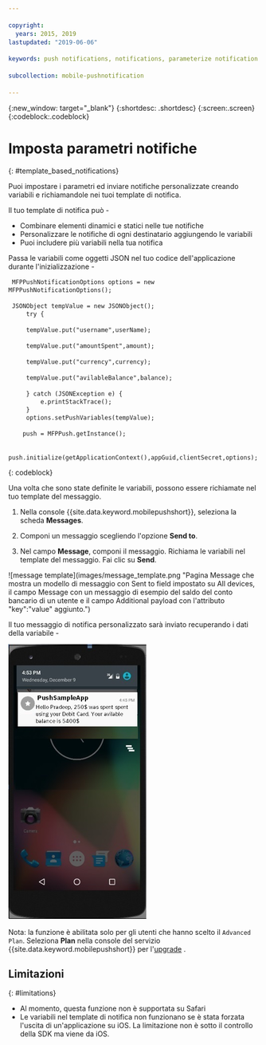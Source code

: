 ```yaml
---

copyright:
  years: 2015, 2019
lastupdated: "2019-06-06"

keywords: push notifications, notifications, parameterize notification

subcollection: mobile-pushnotification

---
```


{:new_window: target="_blank"}
{:shortdesc: .shortdesc}
{:screen:.screen}
{:codeblock:.codeblock}

# Imposta parametri notifiche
{: #template_based_notifications}

Puoi impostare i parametri ed inviare notifiche personalizzate creando variabili e richiamandole nei tuoi template di notifica.

Il tuo template di notifica può -

 - Combinare elementi dinamici e statici nelle tue notifiche
 - Personalizzare le notifiche di ogni destinatario aggiungendo le variabili
 - Puoi includere più variabili nella tua notifica 

Passa le variabili come oggetti JSON nel tuo codice dell'applicazione durante l'inizializzazione -

    
   ```
    MFPPushNotificationOptions options = new MFPPushNotificationOptions();

    JSONObject tempValue = new JSONObject();
        try {
        
		tempValue.put("username",userName);
        
        tempValue.put("amountSpent",amount);
		
        tempValue.put("currency",currency);
		
        tempValue.put("avilableBalance",balance);
        
		} catch (JSONException e) {
            e.printStackTrace();
        }
        options.setPushVariables(tempValue); 
	   
	   push = MFPPush.getInstance();

       push.initialize(getApplicationContext(),appGuid,clientSecret,options);
   ```
{: codeblock}


Una volta che sono state definite le variabili, possono essere richiamate nel tuo template del messaggio.

1. Nella console {{site.data.keyword.mobilepushshort}}, seleziona la scheda **Messages**.

2. Componi un messaggio scegliendo l'opzione **Send to**.

3. Nel campo **Message**, componi il messaggio.  Richiama le variabili nel template del messaggio. Fai clic su **Send**.

![message template](images/message_template.png "Pagina Message che mostra un modello di messaggio con Sent to field impostato su All devices, il campo Message con un messaggio di esempio del saldo del conto bancario di un utente e il campo Additional payload con l'attributo "key":"value" aggiunto.")

Il tuo messaggio di notifica personalizzato sarà inviato recuperando i dati della variabile -

![esempio di messaggio](images/message_template_example.jpg "Notifica di esempio basata su modello di messaggio")

Nota: la funzione è abilitata solo per gli utenti che hanno scelto il `Advanced Plan`. Seleziona **Plan** nella console del servizio {{site.data.keyword.mobilepushshort}} per l'[upgrade](https://cloud.ibm.com/docs/account?topic=account-changing#changing) .

## Limitazioni
{: #limitations}

 - Al momento, questa funzione non è supportata su Safari
 - Le variabili nel template di notifica non funzionano se è stata forzata l'uscita di un'applicazione su iOS. La limitazione non è sotto il controllo della SDK ma viene da iOS.

